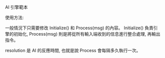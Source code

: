 AI 引擎範本

使用方法:

一般情況下只需要修改 Initialize() 和 Process(msg) 的內容。 Initialize() 負責引擎的初始化, Process(msg) 則是將從所有輸入端收到的信息進行整合處理, 再輸出指令。

resolution 是 AI 的反應時間, 也就是說 Process 會每隔多久執行一次。
